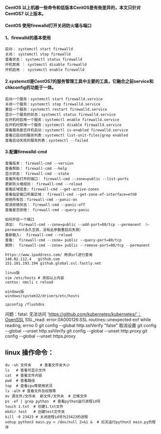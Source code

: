 #### CentOS 以上机器一些命令和低版本CentOS是有些差异的，本文只针对CentOS7 以上版本。
#### CentOS 使用firewalld打开关闭防火墙与端口

#### 1、firewalld的基本使用
```
启动： systemctl start firewalld
关闭： systemctl stop firewalld
查看状态： systemctl status firewalld
开机禁用 ： systemctl disable firewalld
开机启用 ： systemctl enable firewalld
```


#### 2.systemctl是CentOS7的服务管理工具中主要的工具，它融合之前service和chkconfig的功能于一体。
```
启动一个服务：systemctl start firewalld.service
关闭一个服务：systemctl stop firewalld.service
重启一个服务：systemctl restart firewalld.service
显示一个服务的状态：systemctl status firewalld.service
在开机时启用一个服务：systemctl enable firewalld.service
在开机时禁用一个服务：systemctl disable firewalld.service
查看服务是否开机启动：systemctl is-enabled firewalld.service
查看已启动的服务列表：systemctl list-unit-files|grep enabled
查看启动失败的服务列表：systemctl --failed
```

#### 3.配置firewalld-cmd
```
查看版本： firewall-cmd --version
查看帮助： firewall-cmd --help
显示状态： firewall-cmd --state
查看所有打开的端口： firewall-cmd --zone=public --list-ports
更新防火墙规则： firewall-cmd --reload
查看区域信息: firewall-cmd --get-active-zones
查看指定接口所属区域： firewall-cmd --get-zone-of-interface=eth0
拒绝所有包：firewall-cmd --panic-on
取消拒绝状态： firewall-cmd --panic-off
查看是否拒绝： firewall-cmd --query-panic

如何开启一个端口
添加:  firewall-cmd --zone=public --add-port=80/tcp --permanent （–permanent永久生效，没有此参数重启后失效）
重新载入:  firewall-cmd --reload
查看:  firewall-cmd --zone= public --query-port=80/tcp
删除:  firewall-cmd --zone= public --remove-port=80/tcp --permanent
```

```
https://www.ipaddress.com/ 用该url进行查询
140.82.112.4   github.com
151.101.193.194 github.global.ssl.fastly.net

linux版
vim /etc/hosts # 添加以上内容
centos: nmcli c reload

windows版
windows/system32/drivers/etc/hosts

ipconfig /flushdns
```
问题：fatal: 无法访问 'https://github.com/kubernetes/kubernetes/'：OpenSSL SSL_read: error:0A000126:SSL routines::unexpected eof while reading, errno 0
git config --global http.sslVerify "false"
取消设置
git config --global --unset http.sslVerify
git config --global --unset http.proxy
git config --global --unset https.proxy

## linux 操作命令：
```
du -sh 文件夹    # 查看文件夹大小
ls   # 查看可显示文件
cat  # 查看文件内容
pwd  # 查看路径
top  # 查看cpu等使用状况
ls -alh # 查看文件及权限等
mv 源文件/文件夹  新文件/文件夹  # 迁移文件
ps -ef | grep python  # 查看python运行进程id号
touch 1.txt  # 创建1.txt文件
mkdir test   # 创建test文件夹
kill -9 23423 # 关闭进程id号为23423的进程
nohup python3 main.py > /dev/null 2>&1 &  # 后天运行python3 main.py的程序
```